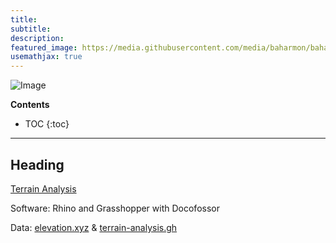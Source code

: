 ```yaml
---
title:
subtitle:
description:
featured_image: https://media.githubusercontent.com/media/baharmon/baharmon.github.io/master/images/grasshopper/
usemathjax: true
---
```


![Image](https://media.githubusercontent.com/media/baharmon/baharmon.github.io/master/images/grasshopper)

**Contents**
* TOC
{:toc}

---

## Heading

[<i class="fab fa-vimeo-v"></i>](https://vimeo.com/baharmon/terrain-analysis)
[<i class="fab fa-youtube"></i>](https://youtu.be/U13smFPDVWQ)
[<i class="fas fa-project-diagram"></i>](https://github.com/baharmon/generative-design/raw/main/grasshopper/terrain-modeling.gh)
[<i class="ms ms-data-cube"></i> ](https://github.com/baharmon/generative-design/raw/main/grasshopper/data/elevation.xyz)
[Terrain Analysis](terrain-analysis)

Software: Rhino and Grasshopper with Docofossor

Data:
[elevation.xyz](https://github.com/baharmon/generative-design/raw/main/grasshopper/data/elevation.xyz) &
[terrain-analysis.gh](https://github.com/baharmon/generative-design/raw/main/grasshopper/terrain-modeling.gh)
